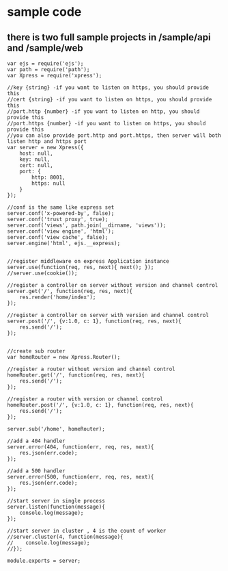 # sample code

## there is two full sample projects in /sample/api and /sample/web

    var ejs = require('ejs');
    var path = require('path');
    var Xpress = require('xpress');
    
    //key {string} -if you want to listen on https, you should provide this
    //cert {string} -if you want to listen on https, you should provide this
    //port.http {number} -if you want to listen on http, you should provide this
    //port.https {number} -if you want to listen on https, you should provide this
    //you can also provide port.http and port.https, then server will both listen http and https port
    var server = new Xpress({
        host: null,
        key: null,
        cert: null,
        port: {
            http: 8001,
            https: null
        }
    });
    
    //conf is the same like express set
    server.conf('x-powered-by', false);
    server.conf('trust proxy', true);
    server.conf('views', path.join(__dirname, 'views'));
    server.conf('view engine', 'html');
    server.conf('view cache', false);
    server.engine('html', ejs.__express);
    
    
    //register middleware on express Application instance
    server.use(function(req, res, next){ next(); });
    //server.use(cookie());
    
    //register a controller on server without version and channel control
    server.get('/', function(req, res, next){
        res.render('home/index');
    });
    
    //register a controller on server with version and channel control
    server.post('/', {v:1.0, c: 1}, function(req, res, next){
        res.send('/');
    });
    
    
    //create sub router
    var homeRouter = new Xpress.Router();
    
    //register a router without version and channel control
    homeRouter.get('/', function(req, res, next){
        res.send('/');
    });
    
    //register a router with version or channel control
    homeRouter.post('/', {v:1.0, c: 1}, function(req, res, next){
        res.send('/');
    });
    
    server.sub('/home', homeRouter);
    
    //add a 404 handler
    server.error(404, function(err, req, res, next){
        res.json(err.code);
    });
    
    //add a 500 handler
    server.error(500, function(err, req, res, next){
        res.json(err.code);
    });
    
    //start server in single process
    server.listen(function(message){
        console.log(message);
    });
    
    //start server in cluster , 4 is the count of worker
    //server.cluster(4, function(message){
    //    console.log(message);
    //});
    
    module.exports = server;